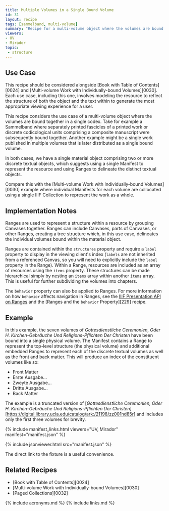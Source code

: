```yaml
---
title: Multiple Volumes in a Single Bound Volume
id: 31
layout: recipe
tags: [sammelband, multi-volume]
summary: "Recipe for a multi-volume object where the volumes are bound together in a single codex."
viewers:
- UV
- Mirador
topic:
 - structure
---
```


## Use Case

This recipe should be considered alongside [Book with Table of Contents][0024] and [Multi-volume Work with Individually-bound Volumes][0030]. Each use case, including this one, involves modeling the resource to reflect the structure of both the object and the text within to generate the most appropriate viewing experience for a user.

This recipe considers the use case of a multi-volume object where the volumes are bound together in a single codex. Take for example a Sammelband where separately printed fascicles of a printed work or discrete codicological units comprising a composite manuscript were subsequently bound together. Another example might be a single work published in multiple volumes that is later distributed as a single bound volume.

In both cases, we have a single material object comprising two or more discrete textual objects, which suggests using a single Manifest to represent the resource and using Ranges to delineate the distinct textual objects.

Compare this with the [Multi-volume Work with Individually-bound Volumes][0030] example where individual Manifests for each volume are collocated using a single IIIF Collection to represent the work as a whole.

## Implementation Notes

Ranges are used to represent a structure within a resource by grouping Canvases together. Ranges can include Canvases, parts of Canvases, or other Ranges, creating a tree structure which, in this use case, delineates the individual volumes bound within the material object.

Ranges are contained within the `structures` property and require a `label` property to display in the viewing client's index (`labels` are not inherited from a referenced Canvas, so you will need to explicitly include the `label` property in the Range). Within a Range, resources are included as an array of resources using the `items` property. These structures can be made hierarchical simply by nesting an `items` array within another `items` array. This is useful for further subdividing the volumes into chapters.

The `behavior` property can also be applied to Ranges. For more information on how `behavior` affects navigation in Ranges, see the [IIIF Presentation API on Ranges](https://iiif.io/api/presentation/3.0/#54-range) and the [Ranges and the `behavior` Property][229] recipe.

## Example

In this example, the seven volumes of *Gottesdienstliche Ceremonien, Oder H. Kirchen-Gebräuche Und Religions-Pflichten Der Christen* have been bound into a single physical volume. The Manifest contains a Range to represent the top-level structure (the physical volume) and additional embedded Ranges to represent each of the discrete textual volumes as well as the front and back matter. This will produce an index of the constituent volumes like so:

* Front Matter
* Erste Ausgabe...
* Zweyte Ausgabe...
* Dritte Ausgabe...
* Back Matter

The example is a truncated version of [*Gottesdienstliche Ceremonien, Oder H. Kirchen-Gebräuche Und Religions-Pflichten Der Christen*][https://digital.library.ucla.edu/catalog/ark:/21198/zz001hd85r] and includes only the first three volumes for brevity.

{% include manifest_links.html viewers="UV, Mirador" manifest="manifest.json" %}

{% include jsonviewer.html src="manifest.json" %}

The direct link to the fixture is a useful convenience.

## Related Recipes

* [Book with Table of Contents][0024]
* [Multi-volume Work with Individually-bound Volumes][0030]
* [Paged Collections][0032]

{% include acronyms.md %}
{% include links.md %}
